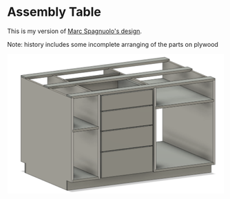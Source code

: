 Assembly Table
==============

This is my version of [Marc Spagnuolo's design](https://www.finewoodworking.com/2007/05/15/dead-flat-assembly-table).

Note: history includes some incomplete arranging of the parts on plywood

![assembly table](assembly-table.png)
